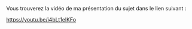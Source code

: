 Vous trouverez la vidéo de ma présentation du sujet dans le lien suivant : 


https://youtu.be/i4bLt1elKFo